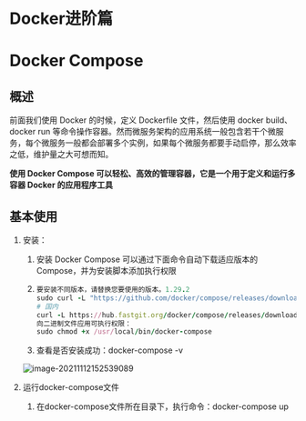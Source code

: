 # Docker进阶篇

# Docker Compose

## 概述

前面我们使用 Docker 的时候，定义 Dockerfile 文件，然后使用 docker build、docker run 等命令操作容器。然而微服务架构的应用系统一般包含若干个微服务，每个微服务一般都会部署多个实例，如果每个微服务都要手动启停，那么效率之低，维护量之大可想而知。

**使用 Docker Compose 可以轻松、高效的管理容器，它是一个用于定义和运行多容器 Docker 的应用程序工具**

## 基本使用

1. 安装：

   1. 安装 Docker Compose 可以通过下面命令自动下载适应版本的 Compose，并为安装脚本添加执行权限

   2. ```ruby
      要安装不同版本，请替换您要使用的版本。1.29.2
      sudo curl -L "https://github.com/docker/compose/releases/download/1.29.2/docker-compose-$(uname -s)-$(uname -m)" -o /usr/local/bin/docker-compose
      # 国内
      curl -L https://hub.fastgit.org/docker/compose/releases/download/1.25.1/docker-compose-`uname -s`-`uname -m` -o /usr/local/bin/docker-compose
      向二进制文件应用可执行权限：
      sudo chmod +x /usr/local/bin/docker-compose
      ```

   3. 查看是否安装成功：docker-compose -v

   ![image-20211112152539089](https://mynotepicbed.oss-cn-beijing.aliyuncs.com/img/image-20211112152539089.png)

2. 运行docker-compose文件
   1. 在docker-compose文件所在目录下，执行命令：docker-compose up

